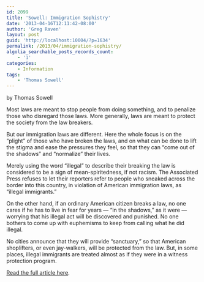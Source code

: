 ```yaml
---
id: 2099
title: 'Sowell: Immigration Sophistry'
date: '2013-04-16T12:11:42-08:00'
author: 'Greg Raven'
layout: post
guid: 'http://localhost:10004/?p=1634'
permalink: /2013/04/immigration-sophistry/
algolia_searchable_posts_records_count:
    - '1'
categories:
    - Information
tags:
    - 'Thomas Sowell'
---
```


by Thomas Sowell

Most laws are meant to stop people from doing something, and to penalize those who disregard those laws. More generally, laws are meant to protect the society from the law breakers.  
  
But our immigration laws are different. Here the whole focus is on the “plight” of those who have broken the laws, and on what can be done to lift the stigma and ease the pressures they feel, so that they can “come out of the shadows” and “normalize” their lives.

Merely using the word “illegal” to describe their breaking the law is considered to be a sign of mean-spiritedness, if not racism. The Associated Press refuses to let their reporters refer to people who sneaked across the border into this country, in violation of American immigration laws, as “illegal immigrants.”

On the other hand, if an ordinary American citizen breaks a law, no one cares if he has to live in fear for years — “in the shadows,” as it were — worrying that his illegal act will be discovered and punished. No one bothers to come up with euphemisms to keep from calling what he did illegal.

No cities announce that they will provide “sanctuary,” so that American shoplifters, or even jay-walkers, will be protected from the law. But, in some places, illegal immigrants are treated almost as if they were in a witness protection program.

[Read the full article here](http://www.creators.com/conservative/thomas-sowell/immigration-sophistry.html).